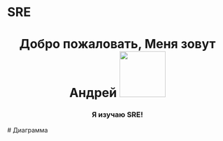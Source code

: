 # SRE

<h1 align="center">Добро пожаловать, Меня зовут Андрей</a> 
<img src="https://avatars.mds.yandex.net/i?id=2578a44bcc3cf3be6f9dc5166ccd82b7-5588793-images-thumbs&n=13" height="105"/></h1>
<h3 align="center"> Я изучаю SRE!</h5>
# Диаграмма
